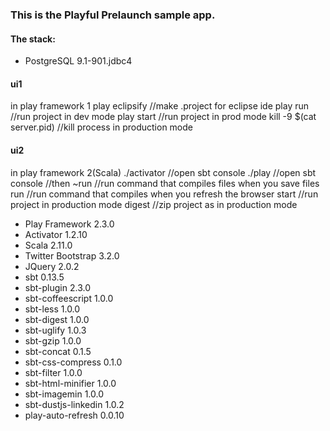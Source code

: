 ### This is the Playful Prelaunch sample app.

#### The stack:
- PostgreSQL 9.1-901.jdbc4

#### ui1
in play framework 1
play eclipsify //make .project for eclipse ide
play run //run project in dev mode
play start //run project in prod mode
kill -9 $(cat server.pid) //kill process in production mode

#### ui2
in play framework 2(Scala)
./activator //open sbt console
./play //open sbt console
//then
~run //run command that compiles files when you save files
run //run command that compiles when you refresh the browser
start //run project in production mode
digest //zip project as in production mode

- Play Framework 2.3.0
- Activator 1.2.10
- Scala 2.11.0
- Twitter Bootstrap 3.2.0
- JQuery 2.0.2
- sbt 0.13.5
- sbt-plugin 2.3.0
- sbt-coffeescript 1.0.0
- sbt-less 1.0.0
- sbt-digest 1.0.0
- sbt-uglify 1.0.3
- sbt-gzip 1.0.0
- sbt-concat 0.1.5
- sbt-css-compress 0.1.0
- sbt-filter 1.0.0
- sbt-html-minifier 1.0.0
- sbt-imagemin 1.0.0
- sbt-dustjs-linkedin 1.0.2
- play-auto-refresh 0.0.10